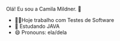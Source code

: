 Olá! Eu sou a Camila Mildner. 👋

- 👩‍💻Hoje trabalho com Testes de Software 
- 🌱 Estudando JAVA
- 😄 Pronouns: ela/dela
